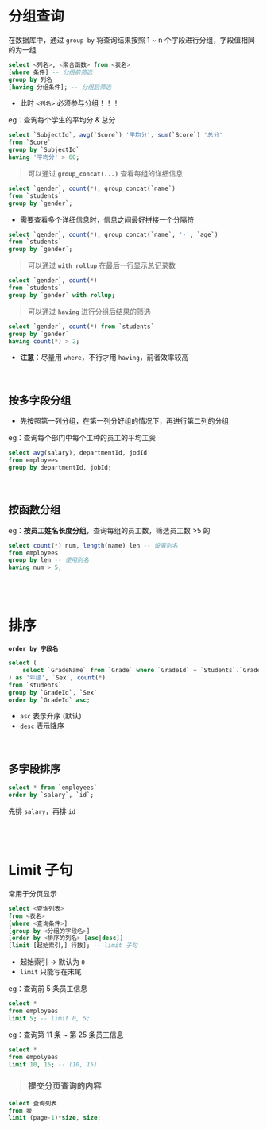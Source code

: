 # 分组查询

在数据库中，通过 `group by` 将查询结果按照 1 ~ n 个字段进行分组，字段值相同的为一组

```sql
select <列名>, <聚合函数> from <表名>
[where 条件] -- 分组前筛选
group by 列名
[having 分组条件]; -- 分组后筛选
```

-   此时 `<列名>` 必须参与分组！！！

eg：查询每个学生的平均分 & 总分

```sql
select `SubjectId`, avg(`Score`) '平均分', sum(`Score`) '总分'
from `Score`
group by `SubjectId`
having '平均分' > 60;
```

> 可以通过 **`group_concat(...)`** 查看每组的详细信息

```sql
select `gender`, count(*), group_concat(`name`)
from `students`
group by `gender`;
```

-   需要查看多个详细信息时，信息之间最好拼接一个分隔符

```sql
select `gender`, count(*), group_concat(`name`, '-', `age`)
from `students`
group by `gender`;
```

> 可以通过 **`with rollup`** 在最后一行显示总记录数

```sql
select `gender`, count(*)
from `students`
group by `gender` with rollup;
```

> 可以通过 **`having`** 进行分组后结果的筛选

```sql
select `gender`, count(*) from `students`
group by `gender`
having count(*) > 2;
```

-   **注意**：尽量用 `where`，不行才用 `having`，前者效率较高

<br>

## 按多字段分组

-   先按照第一列分组，在第一列分好组的情况下，再进行第二列的分组

eg：查询每个部门中每个工种的员工的平均工资

```sql
select avg(salary), departmentId, jodId
from employees
group by departmentId, jobId;
```

<br>

## 按函数分组

eg：**按员工姓名长度分组**，查询每组的员工数，筛选员工数 >5 的

```sql
select count(*) num, length(name) len -- 设置别名
from employees
group by len -- 使用别名
having num > 5;
```

<br><br>

# 排序

**`order by 字段名`**

```sql
select (
    select `GradeName` from `Grade` where `GradeId` = `Students`.`GradeId`
) as '年级', `Sex`, count(*)
from `students`
group by `GradeId`, `Sex`
order by `GradeId` asc;
```

-   `asc` 表示升序 (默认)
-   `desc` 表示降序

<br>

## 多字段排序

```sql
select * from `employees`
order by `salary`, `id`;
```

先排 `salary`，再排 `id`

<br><br>

# Limit 子句

常用于分页显示

```sql
select <查询列表>
from <表名>
[where <查询条件>]
[group by <分组的字段名>]
[order by <排序的列名> [asc|desc]]
[limit [起始索引,] 行数]; -- limit 子句
```

-   起始索引 → 默认为 `0`
-   `limit` 只能写在末尾

eg：查询前 5 条员工信息

```sql
select *
from employees
limit 5; -- limit 0, 5;
```

eg：查询第 11 条 ~ 第 25 条员工信息

```sql
select *
from empolyees
limit 10, 15; -- (10, 15]
```

> ### 提交分页查询的内容

```sql
select 查询列表
from 表
limit (page-1)*size, size;
```

<br><br>
